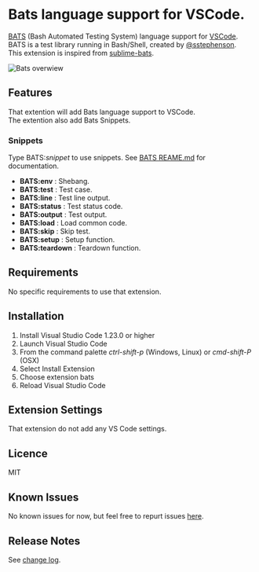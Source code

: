 # Bats language support for VSCode.

[BATS](https://github.com/sstephenson/bats) (Bash Automated Testing System) language support for [VSCode](https://code.visualstudio.com/).\
BATS is a test library running in Bash/Shell, created by [@sstephenson](https://github.com/sstephenson).\
This extension is inspired from [sublime-bats](https://github.com/jverdeyen/sublime-bats).

![Bats overwiew](images/bats.gif)

## Features 

That extention will add Bats language support to VSCode.\
The extention also add Bats Snippets.

### Snippets

Type BATS:*snippet* to use snippets. See [BATS REAME.md](https://github.com/sstephenson/bats/blob/master/README.md) for documentation.

* **BATS:env** : Shebang.
* **BATS:test** : Test case.
* **BATS:line** : Test line output.
* **BATS:status** : Test status code.
* **BATS:output** : Test output.
* **BATS:load** : Load common code.
* **BATS:skip** : Skip test.
* **BATS:setup** : Setup function.
* **BATS:teardown** : Teardown function.

## Requirements

No specific requirements to use that extension.

## Installation

1. Install Visual Studio Code 1.23.0 or higher
2. Launch Visual Studio Code
3. From the command palette *ctrl-shift-p* (Windows, Linux) or *cmd-shift-P* (OSX)
4. Select Install Extension
5. Choose extension bats
6. Reload Visual Studio Code

## Extension Settings

That extension do not add any VS Code settings.

## Licence

MIT

## Known Issues

No known issues for now, but feel free to repurt issues [here](https://github.com/jetmartin/bats/issues).

## Release Notes

See [change log](https://github.com/jetmartin/bats/blob/master/CHANGELOG.md).